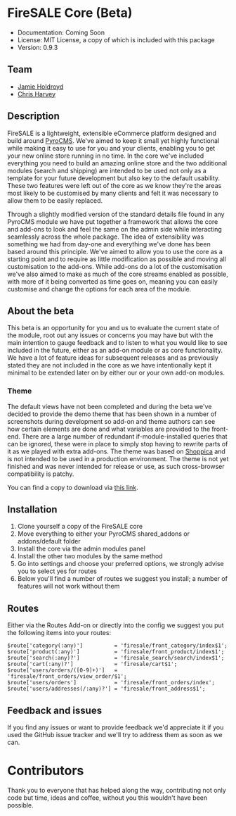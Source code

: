 # FireSALE Core (Beta)

* Documentation: Coming Soon
* License: MIT License, a copy of which is included with this package
* Version: 0.9.3

## Team

* [Jamie Holdroyd](http://www.jholdroyd.co.uk)
* [Chris Harvey](http://www.chrisnharvey.com)

## Description

FireSALE is a lightweight, extensible eCommerce platform designed and build around [PyroCMS](http://www.pyrocms.com). We've aimed to keep it small yet highly functional while making it easy to use for you and your clients, enabling you to get your new online store running in no time. In the core we've included everything you need to build an amazing online store and the two additional modules (search and shipping) are intended to be used not only as a template for your future development but also key to the default usability. These two features were left out of the core as we know they're the areas most likely to be customised by many clients and felt it was necessary to allow them to be easily replaced.

Through a slightly modified version of the standard details file found in any PyroCMS module we have put together a framework that allows the core and add-ons to look and feel the same on the admin side while interacting seamlessly across the whole package. The idea of extensibility was something we had from day-one and everything we've done has been based around this principle. We've aimed to allow you to use the core as a starting point and to require as little modification as possible and moving all customisation to the add-ons. While add-ons do a lot of the customisation we've also aimed to make as much of the core streams enabled as possible, with more of it being converted as time goes on, meaning you can easily customise and change the options for each area of the module.

## About the beta

This beta is an opportunity for you and us to evaluate the current state of the module, root out any issues or concerns you may have but with the main intention to gauge feedback and to listen to what you would like to see included in the future, either as an add-on module or as core functionality. We have a lot of feature ideas for subsequent releases and as previously stated they are not included in the core as we have intentionally kept it minimal to be extended later on by either our or your own add-on modules.

### Theme
The default views have not been completed and during the beta we've decided to provide the demo theme that has been shown in a number of screenshots during development so add-on and theme authors can see how certain elements are done and what variables are provided to the front-end. There are a large number of redundant if-module-installed queries that can be ignored, these were in place to simply stop having to rewrite parts of it as we played with extra add-ons. The theme was based on [Shoppica](http://www.shoppica.com/html) and is not intended to be used in a production environment. The theme is not yet finished and was never intended for release or use, as such cross-browser compatibility is patchy.

You can find a copy to download via [this link](https://dl.dropbox.com/u/32596384/fs-theme.zip).

## Installation

1. Clone yourself a copy of the FireSALE core
2. Move everything to either your PyroCMS shared_addons or addons/default folder
3. Install the core via the admin modules panel
4. Install the other two modules by the same method
5. Go into settings and choose your preferred options, we strongly advise you to select yes for routes
6. Below you'll find a number of routes we suggest you install; a number of features will not work without them

## Routes

Either via the Routes Add-on or directly into the config we suggest you put the following items into your routes:

	$route['category(:any)'] 		  = 'firesale/front_category/index$1';
	$route['product(:any)']  		  = 'firesale/front_product/index$1';
	$route['search(:any)?']  		  = 'firesale_search/search/index$1';
	$route['cart(:any)?']    		  = 'firesale/cart$1';
	$route['users/orders/([0-9]+)']   = 'firesale/front_orders/view_order/$1';
	$route['users/orders']   		  = 'firesale/front_orders/index';
	$route['users/addresses(/:any)?'] = 'firesale/front_address$1';

## Feedback and issues

If you find any issues or want to provide feedback we'd appreciate it if you used the GitHub issue tracker and we'll try to address them as soon as we can.

# Contributors

Thank you to everyone that has helped along the way, contributing not only code but time, ideas and coffee, without you this wouldn't have been possible.